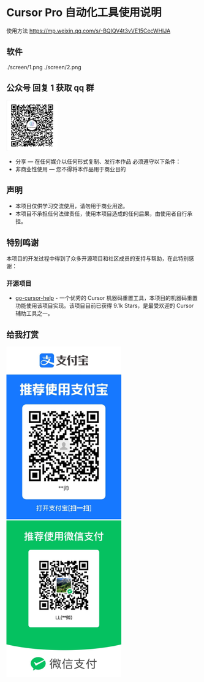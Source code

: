 # Cursor Pro 自动化工具使用说明
使用方法 https://mp.weixin.qq.com/s/-BQIQV4t3vVE15CecWHlJA

## 软件
 ./screen/1.png
  ./screen/2.png

## 公众号 回复 1 获取 qq 群

![公众号](./screen/gzhcode.png)
 


- 分享 — 在任何媒介以任何形式复制、发行本作品
必须遵守以下条件：
- 非商业性使用 — 您不得将本作品用于商业目的

## 声明
- 本项目仅供学习交流使用，请勿用于商业用途。
- 本项目不承担任何法律责任，使用本项目造成的任何后果，由使用者自行承担。

 
## 特别鸣谢
本项目的开发过程中得到了众多开源项目和社区成员的支持与帮助，在此特别感谢：

### 开源项目
- [go-cursor-help](https://github.com/yuaotian/go-cursor-help) - 一个优秀的 Cursor 机器码重置工具，本项目的机器码重置功能使用该项目实现。该项目目前已获得 9.1k Stars，是最受欢迎的 Cursor 辅助工具之一。

## 给我打赏
<img src="./screen/04c6b0f0247b5516376a5291018f479.jpg" width="300"/>
 <img src="./screen/wxskm.jpg" width="300"/>



